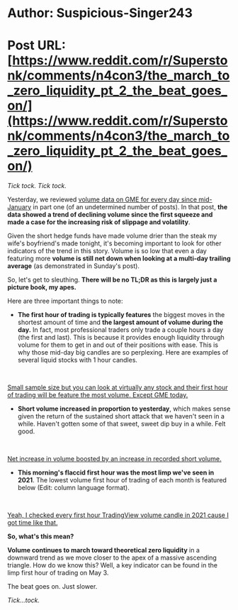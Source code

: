 # Author: Suspicious-Singer243
# Post URL: [https://www.reddit.com/r/Superstonk/comments/n4con3/the_march_to_zero_liquidity_pt_2_the_beat_goes_on/](https://www.reddit.com/r/Superstonk/comments/n4con3/the_march_to_zero_liquidity_pt_2_the_beat_goes_on/)


*Tick tock. Tick tock.*

Yesterday, we reviewed [volume data on GME for every day since mid-January](https://www.reddit.com/r/Superstonk/comments/n3ehw0/the_march_to_zero_liquidity_volume_or_bust/) in part one (of an undetermined number of posts). In that post, **the data showed a trend of declining volume since the first squeeze and made a case for the increasing risk of slippage and volatility**.

Given the short hedge funds have made volume drier than the steak my wife's boyfriend's made tonight, it's becoming important to look for other indicators of the trend in this story. Volume is so low that even a day featuring more **volume is still net down when looking at a multi-day trailing average** (as demonstrated in Sunday's post).

So, let's get to sleuthing. **There will be no TL;DR as this is largely just a picture book, my apes.**

Here are three important things to note:

* **The first hour of trading is typically features** the biggest moves in the shortest amount of time and **the largest amount of volume during the day.** In fact, most professional traders only trade a couple hours a day (the first and last). This is because it provides enough liquidity through volume for them to get in and out of their positions with ease. This is why those mid-day big candles are so perplexing. Here are examples of several liquid stocks with 1 hour candles.

&#x200B;

[Small sample size but you can look at virtually any stock and their first hour of trading will be feature the most volume. Except GME today.](https://preview.redd.it/gc93o9sf60x61.png?width=714&format=png&auto=webp&s=245d991c1b8eee5d841aba6e3add993cd1f8df6d)

* **Short volume increased in proportion to yesterday**, which makes sense given the return of the sustained short attack that we haven't seen in a while. Haven't gotten some of that sweet, sweet dip buy in a while. Felt good.

&#x200B;

[Net increase in volume boosted by an increase in recorded short volume.](https://preview.redd.it/9oegb4tw50x61.png?width=616&format=png&auto=webp&s=bc810c3dbebc6dd39ea53ea037a370d25dc12d98)

* **This morning's flaccid first hour was the most limp we've seen in 2021**. The lowest volume first hour of trading of each month is featured below (Edit: column language format).

&#x200B;

[Yeah, I checked every first hour TradingView volume candle in 2021 cause I got time like that.](https://preview.redd.it/oztkmu9ru3x61.png?width=297&format=png&auto=webp&s=ce19b96a85f990c328b8a784b6f0c4ff2101395e)

**So, what's this mean?**

**Volume continues to march toward theoretical zero liquidity** in a downward trend as we move closer to the apex of a massive ascending triangle. How do we know this? Well, a key indicator can be found in the limp first hour of trading on May 3.

The beat goes on. Just slower.

*Tick...tock.*